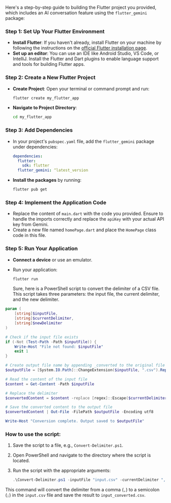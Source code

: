 Here's a step-by-step guide to building the Flutter project you provided, which includes an AI conversation feature using the `flutter_gemini` package:

### Step 1: Set Up Your Flutter Environment
- **Install Flutter**: If you haven't already, install Flutter on your machine by following the instructions on the [official Flutter installation page](https://flutter.dev/docs/get-started/install).
- **Set up an editor**: You can use an IDE like Android Studio, VS Code, or IntelliJ. Install the Flutter and Dart plugins to enable language support and tools for building Flutter apps.

### Step 2: Create a New Flutter Project
- **Create Project**: Open your terminal or command prompt and run:
  ```bash
  flutter create my_flutter_app
  ```
- **Navigate to Project Directory**:
  ```bash
  cd my_flutter_app
  ```

### Step 3: Add Dependencies
- In your project's `pubspec.yaml` file, add the `flutter_gemini` package under dependencies:
  ```yaml
  dependencies:
    flutter:
      sdk: flutter
    flutter_gemini: ^latest_version
  ```
- **Install the packages** by running:
  ```bash
  flutter pub get
  ```

### Step 4: Implement the Application Code
- Replace the content of `main.dart` with the code you provided. Ensure to handle the imports correctly and replace the `apiKey` with your actual API key from Gemini.
- Create a new file named `homePage.dart` and place the `HomePage` class code in this file.

### Step 5: Run Your Application
- **Connect a device** or use an emulator.
- Run your application:
  ```bash
  flutter run
  ```







  Sure, here is a PowerShell script to convert the delimiter of a CSV file. This script takes three parameters: the input file, the current delimiter, and the new delimiter.

```powershell
param (
    [string]$inputFile,
    [string]$currentDelimiter,
    [string]$newDelimiter
)

# Check if the input file exists
if (-Not (Test-Path -Path $inputFile)) {
    Write-Host "File not found: $inputFile"
    exit 1
}

# Create output file name by appending _converted to the original file name
$outputFile = [System.IO.Path]::ChangeExtension($inputFile, ".csv").Replace(".csv", "_converted.csv")

# Read the content of the input file
$content = Get-Content -Path $inputFile

# Replace the delimiter
$convertedContent = $content -replace [regex]::Escape($currentDelimiter), $newDelimiter

# Save the converted content to the output file
$convertedContent | Out-File -FilePath $outputFile -Encoding utf8

Write-Host "Conversion complete. Output saved to $outputFile"
```

### How to use the script:

1. Save the script to a file, e.g., `Convert-Delimiter.ps1`.

2. Open PowerShell and navigate to the directory where the script is located.

3. Run the script with the appropriate arguments:
   ```powershell
   .\Convert-Delimiter.ps1 -inputFile "input.csv" -currentDelimiter "," -newDelimiter ";"
   ```

This command will convert the delimiter from a comma (`,`) to a semicolon (`;`) in the `input.csv` file and save the result to `input_converted.csv`.
